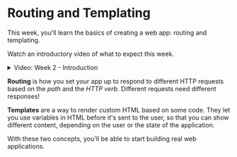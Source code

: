 # Routing and Templating

This week, you'll learn the basics of creating a web app: routing and
templating.

Watch an introductory video of what to expect this week.
<details><summary>Video: Week 2 - Introduction</summary>

<div style="position: relative; padding-bottom: 62.5%; height: 0;"><iframe width="716" height="403" src="https://www.youtube.com/embed/t1PY_8O5iLk" title="WD-JAN-23 - Week 2 Introduction" frameborder="0" allow="accelerometer; autoplay; clipboard-write; encrypted-media; gyroscope; picture-in-picture; web-share" allowfullscreen></iframe> </div>

</details>

**Routing** is how you set your app up to respond to different HTTP requests
based on the _path_ and the _HTTP verb_. Different requests need different
responses!

**Templates** are a way to render custom HTML based on some code. They let you
use variables in HTML before it's sent to the user, so that you can show
different content, depending on the user or the state of the application. 

With these two concepts, you'll be able to start building real web applications.
